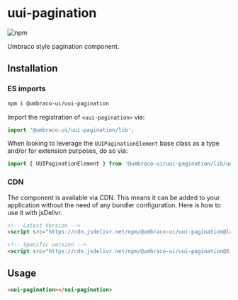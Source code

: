 # uui-pagination

![npm](https://img.shields.io/npm/v/@umbraco-ui/uui-pagination?logoColor=%231B264F)

Umbraco style pagination component.

## Installation

### ES imports

```zsh
npm i @umbraco-ui/uui-pagination
```

Import the registration of `<uui-pagination>` via:

```javascript
import '@umbraco-ui/uui-pagination/lib';
```

When looking to leverage the `UUIPaginationElement` base class as a type and/or for extension purposes, do so via:

```javascript
import { UUIPaginationElement } from '@umbraco-ui/uui-pagination/lib/uui-pagination.element';
```

### CDN

The component is available via CDN. This means it can be added to your application without the need of any bundler configuration. Here is how to use it with jsDelivr.

```html
<!-- Latest Version -->
<script src="https://cdn.jsdelivr.net/npm/@umbraco-ui/uui-pagination@latest/dist/uui-pagination.min.js"></script>

<!-- Specific version -->
<script src="https://cdn.jsdelivr.net/npm/@umbraco-ui/uui-pagination@X.X.X/dist/uui-pagination.min.js"></script>
```

## Usage

```html
<uui-pagination></uui-pagination>
```
